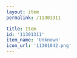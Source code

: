 ```yaml
---
layout: item
permalink: /11301311

title: Item
id: '11301311'
item_name: 'Unknown'
icon_url: '11301042.png'
---
```

